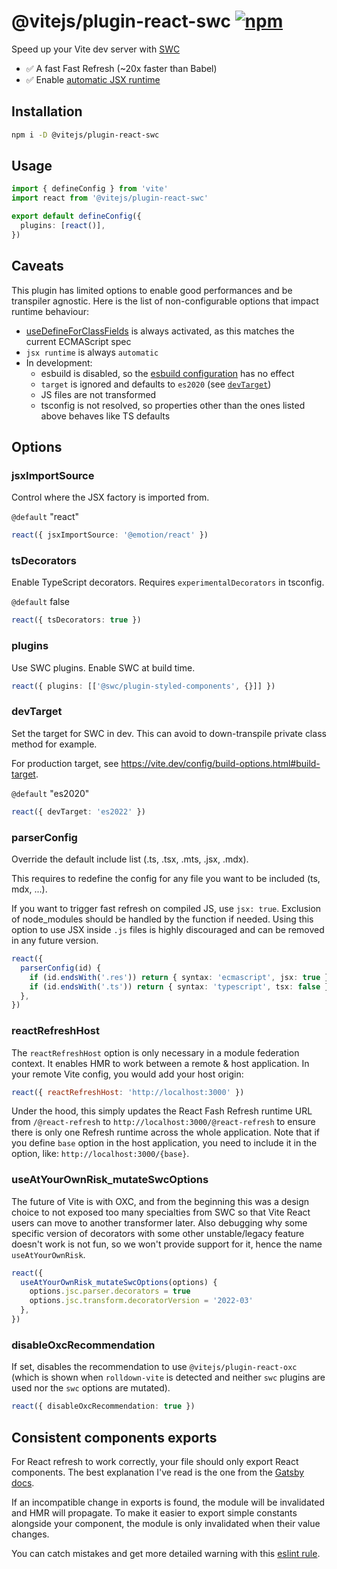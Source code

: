 # @vitejs/plugin-react-swc [![npm](https://img.shields.io/npm/v/@vitejs/plugin-react-swc)](https://www.npmjs.com/package/@vitejs/plugin-react-swc)

Speed up your Vite dev server with [SWC](https://swc.rs/)

- ✅ A fast Fast Refresh (~20x faster than Babel)
- ✅ Enable [automatic JSX runtime](https://reactjs.org/blog/2020/09/22/introducing-the-new-jsx-transform.html)

## Installation

```sh
npm i -D @vitejs/plugin-react-swc
```

## Usage

```ts
import { defineConfig } from 'vite'
import react from '@vitejs/plugin-react-swc'

export default defineConfig({
  plugins: [react()],
})
```

## Caveats

This plugin has limited options to enable good performances and be transpiler agnostic. Here is the list of non-configurable options that impact runtime behaviour:

- [useDefineForClassFields](https://www.typescriptlang.org/docs/handbook/release-notes/typescript-3-7.html#the-usedefineforclassfields-flag-and-the-declare-property-modifier) is always activated, as this matches the current ECMAScript spec
- `jsx runtime` is always `automatic`
- In development:
  - esbuild is disabled, so the [esbuild configuration](https://vite.dev/config/shared-options.html#esbuild) has no effect
  - `target` is ignored and defaults to `es2020` (see [`devTarget`](#devtarget))
  - JS files are not transformed
  - tsconfig is not resolved, so properties other than the ones listed above behaves like TS defaults

## Options

### jsxImportSource

Control where the JSX factory is imported from.

`@default` "react"

```ts
react({ jsxImportSource: '@emotion/react' })
```

### tsDecorators

Enable TypeScript decorators. Requires `experimentalDecorators` in tsconfig.

`@default` false

```ts
react({ tsDecorators: true })
```

### plugins

Use SWC plugins. Enable SWC at build time.

```ts
react({ plugins: [['@swc/plugin-styled-components', {}]] })
```

### devTarget

Set the target for SWC in dev. This can avoid to down-transpile private class method for example.

For production target, see https://vite.dev/config/build-options.html#build-target.

`@default` "es2020"

```ts
react({ devTarget: 'es2022' })
```

### parserConfig

Override the default include list (.ts, .tsx, .mts, .jsx, .mdx).

This requires to redefine the config for any file you want to be included (ts, mdx, ...).

If you want to trigger fast refresh on compiled JS, use `jsx: true`. Exclusion of node_modules should be handled by the function if needed. Using this option to use JSX inside `.js` files is highly discouraged and can be removed in any future version.

```ts
react({
  parserConfig(id) {
    if (id.endsWith('.res')) return { syntax: 'ecmascript', jsx: true }
    if (id.endsWith('.ts')) return { syntax: 'typescript', tsx: false }
  },
})
```

### reactRefreshHost

The `reactRefreshHost` option is only necessary in a module federation context. It enables HMR to work between a remote & host application. In your remote Vite config, you would add your host origin:

```js
react({ reactRefreshHost: 'http://localhost:3000' })
```

Under the hood, this simply updates the React Fash Refresh runtime URL from `/@react-refresh` to `http://localhost:3000/@react-refresh` to ensure there is only one Refresh runtime across the whole application. Note that if you define `base` option in the host application, you need to include it in the option, like: `http://localhost:3000/{base}`.

### useAtYourOwnRisk_mutateSwcOptions

The future of Vite is with OXC, and from the beginning this was a design choice to not exposed too many specialties from SWC so that Vite React users can move to another transformer later.
Also debugging why some specific version of decorators with some other unstable/legacy feature doesn't work is not fun, so we won't provide support for it, hence the name `useAtYourOwnRisk`.

```ts
react({
  useAtYourOwnRisk_mutateSwcOptions(options) {
    options.jsc.parser.decorators = true
    options.jsc.transform.decoratorVersion = '2022-03'
  },
})
```

### disableOxcRecommendation

If set, disables the recommendation to use `@vitejs/plugin-react-oxc` (which is shown when `rolldown-vite` is detected and neither `swc` plugins are used nor the `swc` options are mutated).

```ts
react({ disableOxcRecommendation: true })
```

## Consistent components exports

For React refresh to work correctly, your file should only export React components. The best explanation I've read is the one from the [Gatsby docs](https://www.gatsbyjs.com/docs/reference/local-development/fast-refresh/#how-it-works).

If an incompatible change in exports is found, the module will be invalidated and HMR will propagate. To make it easier to export simple constants alongside your component, the module is only invalidated when their value changes.

You can catch mistakes and get more detailed warning with this [eslint rule](https://github.com/ArnaudBarre/eslint-plugin-react-refresh).
